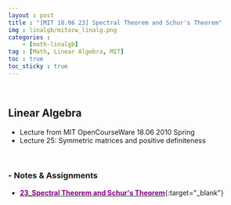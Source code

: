 ```yaml
---
layout : post
title : "[MIT 18.06 23] Spectral Theorem and Schur's Theorem"
img : linalgb/mitocw_linalg.png
categories : 
    - [math-linalgb]
tag : [Math, Linear Algebra, MIT]
toc : true
toc_sticky : true
---
```


<br/>

## Linear Algebra

- Lecture from MIT OpenCourseWare 18.06 2010 Spring
- Lecture 25: Symmetric matrices and positive definiteness

<br/>

### - Notes & Assignments

- [<span style="color:purple">**23_Spectral Theorem and Schur's Theorem**</span>](https://drive.google.com/file/d/1OCM4C0rOnGjXjMjgvUpO2xVJbDLK6f_7/view?usp=share_link){:target="_blank"}